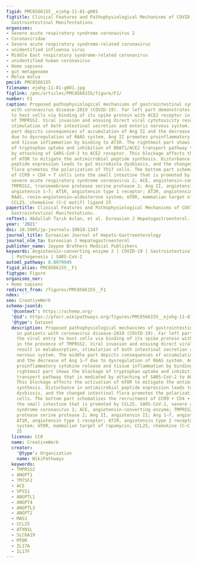 ```yaml
---
figid: PMC8566155__ejohg-11-81-g001
figtitle: Clinical Features and Pathophysiological Mechanisms of COVID-19-associated
  Gastrointestinal Manifestations
organisms:
- Severe acute respiratory syndrome coronavirus 2
- Coronaviridae
- Severe acute respiratory syndrome-related coronavirus
- unidentified influenza virus
- Middle East respiratory syndrome-related coronavirus
- unidentified human coronavirus
- Homo sapiens
- gut metagenome
- Molva molva
pmcid: PMC8566155
filename: ejohg-11-81-g001.jpg
figlink: /pmc/articles/PMC8566155/figure/F1/
number: F1
caption: Proposed pathophysiological mechanisms of gastrointestinal symptoms in patients
  with coronavirus disease-2019 (COVID-19). Far left part demonstrates the viral entry
  to host cells via binding of its spike protein with ACE2 receptor in the presence
  of TMPRSS2. Viral invasion and ensuing direct viral cytotoxicity result in malabsorption,
  stimulation of both intestinal secretion and enteric nervous system. The middle
  part depicts consequences of accumulation of Ang II and the decrease of Ang 1–7
  due to dysregulation of RAAS system. Ang II promotes proinflammatory cytokine release
  and tissue inflammation by binding to ATIR. The rightmost part shows the blockage
  of tryptophan uptake and inhibition of B0AT1/ACE2 transport pathway that is mediated
  by attaching of SARS-CoV-2 to ACE2 receptor. This blockage affects the activation
  of mTOR to mitigate the antimicrobial peptide synthesis. Disturbance in antimicrobial
  peptide expression leads to gut microbiota dysbiosis, and the changed intestinal
  flora promotes the polarization of Th17 cells. The bottom part schematizes the recruitment
  of CCR9 + CD4 + T cells into the small intestine that is promoted by CCL25. SARS-CoV-2,
  severe acute respiratory syndrome coronavirus 2; ACE, angiotensin-converting enzyme;
  TMPRSS2, transmembrane protease serine protease 2; Ang II, angiotensin II; Ang 1–7,
  angiotensin 1–7; AT1R, angiotensin type 1 receptor; AT2R, angiotensin type 2 receptor;
  RAAS, renin–angiotensin–aldosterone system; mTOR, mammalian target of rapamycin;
  CCL25, chemokine (C–C motif) ligand 25
papertitle: Clinical Features and Pathophysiological Mechanisms of COVID-19-associated
  Gastrointestinal Manifestations.
reftext: Abdullah Tarık Aslan, et al. Euroasian J Hepatogastroenterol. 2021 Jul-Dec;11(2):81-86.
year: '2021'
doi: 10.5005/jp-journals-10018-1347
journal_title: Euroasian Journal of Hepato-Gastroenterology
journal_nlm_ta: Euroasian J Hepatogastroenterol
publisher_name: Jaypee Brothers Medical Publishers
keywords: Angiotensin-converting enzyme 2 | COVID-19 | Gastrointestinal manifestations
  | Pathogenesis | SARS-CoV-2
automl_pathway: 0.8979945
figid_alias: PMC8566155__F1
figtype: Figure
organisms_ner:
- Homo sapiens
redirect_from: /figures/PMC8566155__F1
ndex: ''
seo: CreativeWork
schema-jsonld:
  '@context': https://schema.org/
  '@id': https://pfocr.wikipathways.org/figures/PMC8566155__ejohg-11-81-g001.html
  '@type': Dataset
  description: Proposed pathophysiological mechanisms of gastrointestinal symptoms
    in patients with coronavirus disease-2019 (COVID-19). Far left part demonstrates
    the viral entry to host cells via binding of its spike protein with ACE2 receptor
    in the presence of TMPRSS2. Viral invasion and ensuing direct viral cytotoxicity
    result in malabsorption, stimulation of both intestinal secretion and enteric
    nervous system. The middle part depicts consequences of accumulation of Ang II
    and the decrease of Ang 1–7 due to dysregulation of RAAS system. Ang II promotes
    proinflammatory cytokine release and tissue inflammation by binding to ATIR. The
    rightmost part shows the blockage of tryptophan uptake and inhibition of B0AT1/ACE2
    transport pathway that is mediated by attaching of SARS-CoV-2 to ACE2 receptor.
    This blockage affects the activation of mTOR to mitigate the antimicrobial peptide
    synthesis. Disturbance in antimicrobial peptide expression leads to gut microbiota
    dysbiosis, and the changed intestinal flora promotes the polarization of Th17
    cells. The bottom part schematizes the recruitment of CCR9 + CD4 + T cells into
    the small intestine that is promoted by CCL25. SARS-CoV-2, severe acute respiratory
    syndrome coronavirus 2; ACE, angiotensin-converting enzyme; TMPRSS2, transmembrane
    protease serine protease 2; Ang II, angiotensin II; Ang 1–7, angiotensin 1–7;
    AT1R, angiotensin type 1 receptor; AT2R, angiotensin type 2 receptor; RAAS, renin–angiotensin–aldosterone
    system; mTOR, mammalian target of rapamycin; CCL25, chemokine (C–C motif) ligand
    25
  license: CC0
  name: CreativeWork
  creator:
    '@type': Organization
    name: WikiPathways
  keywords:
  - TMPRSS2
  - ANGPT1
  - TM7SF2
  - ACE
  - VPS51
  - ANGPTL1
  - ANGPT4
  - ANGPTL3
  - ANGPT2
  - MAS1
  - CCL25
  - ATXN1L
  - SLC6A19
  - MTOR
  - IL17A
  - IL17F
---
```

